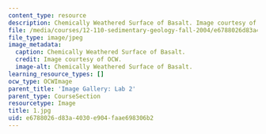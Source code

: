 ```yaml
---
content_type: resource
description: Chemically Weathered Surface of Basalt. Image courtesy of OCW.
file: /media/courses/12-110-sedimentary-geology-fall-2004/e6788026d83a4030e904faae698306b2_1.jpg
file_type: image/jpeg
image_metadata:
  caption: Chemically Weathered Surface of Basalt.
  credit: Image courtesy of OCW.
  image-alt: Chemically Weathered Surface of Basalt.
learning_resource_types: []
ocw_type: OCWImage
parent_title: 'Image Gallery: Lab 2'
parent_type: CourseSection
resourcetype: Image
title: 1.jpg
uid: e6788026-d83a-4030-e904-faae698306b2
---
```

